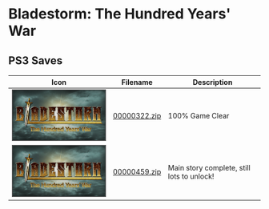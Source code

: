 # Bladestorm: The Hundred Years' War

## PS3 Saves

| Icon | Filename | Description |
|------|----------|-------------|
| ![Bladestorm: The Hundred Years' War](ICON0.PNG) | [00000322.zip](00000322.zip) | 100% Game Clear |
| ![Bladestorm: The Hundred Years' War](ICON0.PNG) | [00000459.zip](00000459.zip) | Main story complete, still lots to unlock! |
